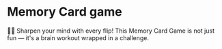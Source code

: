 # Memory Card game
🧠✨ Sharpen your mind with every flip! This Memory Card Game is not just fun — it's a brain workout wrapped in a challenge.
